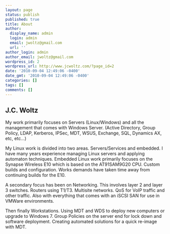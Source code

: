 ```yaml
---
layout: page
status: publish
published: true
title: About
author:
  display_name: admin
  login: admin
  email: jwoltz@gmail.com
  url: ''
author_login: admin
author_email: jwoltz@gmail.com
wordpress_id: 2
wordpress_url: http://www.jcwoltz.com/?page_id=2
date: '2010-09-04 12:49:06 -0400'
date_gmt: '2010-09-04 12:49:06 -0400'
categories: []
tags: []
comments: []
---
```

<h2>J.C. Woltz</h2>
<p>My work primarily focuses on Servers (Linux/Windows) and all the management that comes with Windows Server. (Active Directory, Group Policy, LDAP, Kerberos, IPSec, MDT, WSUS, Exchange, SQL, Dynamics AX, etc, etc...)</p>
<p>My Linux work is divided into two areas. Servers/Services and embedded. I have many years experience managing Linux servers and applying automaton techniques. Embedded Linux work primarily focuses on the Synapse Wireless E10 which is based on the AT91SAM9G20 CPU. Custom builds and configuration. Works demands have taken time away from continuing builds for the E10.</p>
<p>A secondary focus has been on Networking. This involves layer 2 and layer 3 switches. Routers using T1/T3. Multisite networks. QoS for VoIP traffic and other traffic. Also with everything that comes with an iSCSI SAN for use in  VMWare environments.</p>
<p>Then finally Workstations. Using MDT and WDS to deploy new computers or upgrade to Windows 7. Group Policies on the server end for lock down and software deployment. Creating automated solutions for a quick re-image with MDT.</p>
